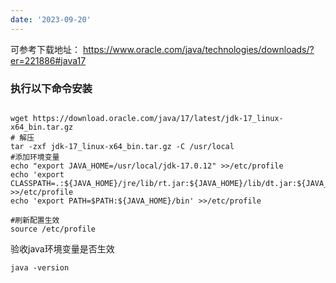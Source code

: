 ```yaml
--- 
date: '2023-09-20'
---
```


 可参考下载地址： https://www.oracle.com/java/technologies/downloads/?er=221886#java17 

### 执行以下命令安装
```

wget https://download.oracle.com/java/17/latest/jdk-17_linux-x64_bin.tar.gz
# 解压
tar -zxf jdk-17_linux-x64_bin.tar.gz -C /usr/local
#添加环境变量
echo "export JAVA_HOME=/usr/local/jdk-17.0.12" >>/etc/profile
echo 'export CLASSPATH=.:${JAVA_HOME}/jre/lib/rt.jar:${JAVA_HOME}/lib/dt.jar:${JAVA_HOME}/lib/tools.jar' >>/etc/profile
echo 'export PATH=$PATH:${JAVA_HOME}/bin' >>/etc/profile

#刷新配置生效
source /etc/profile

```

验收java环境变量是否生效

` java -version `
